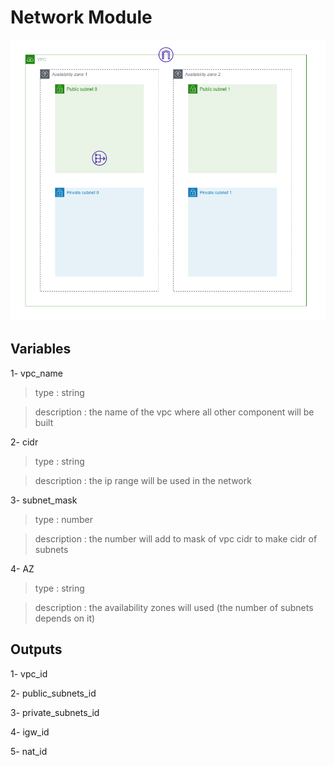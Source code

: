 # Network Module

![alt text](https://github.com/Ahmed-Elhgawy/network-module/blob/c5c4c0fab72a1649b203dc485f5840e815584ad0/network.png)

## Variables

1- vpc_name

> type        : string

> description : the name of the vpc where all other component will be built

2- cidr

> type        : string

> description : the ip range will be used in the network

3- subnet_mask

> type        : number

> description : the number will add to mask of vpc cidr to make cidr of subnets

4- AZ

> type        : string

> description : the availability zones will used (the number of subnets depends on it)

## Outputs 

1- vpc_id

2- public_subnets_id

3- private_subnets_id

4- igw_id

5- nat_id
